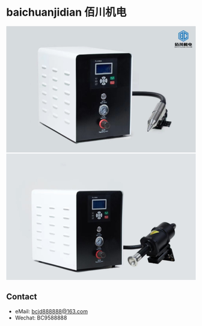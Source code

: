 # baichuanjidian 佰川机电

![image](./551654132640_.pic.jpg)
![image](./601654132841_.pic.jpg)

## Contact
* eMail: bcjd888888@163.com
* Wechat: BC9588888
